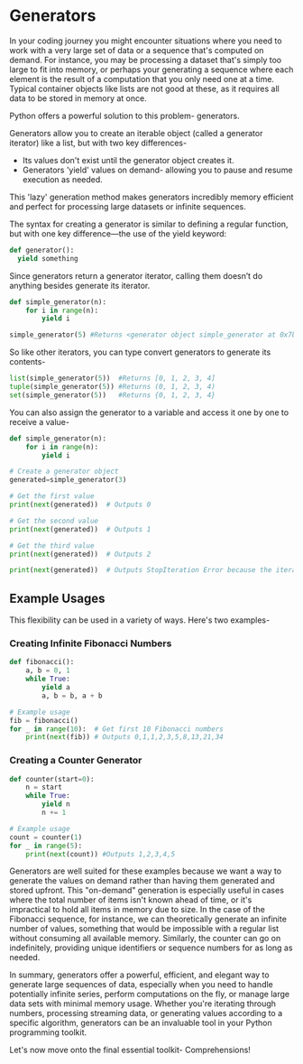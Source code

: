 # Generators

In your coding journey you might encounter situations where you need to work with a very large set of data or a sequence that's computed on demand. For instance, you may be processing a dataset that's simply too large to fit into memory, or perhaps your generating a sequence where each element is the result of a computation that you only need one at a time. Typical container objects like lists are not good at these, as it requires all data to be stored in memory at once.

Python offers a powerful solution to this problem- generators.

Generators allow you to create an iterable object (called a generator iterator) like a list, but with two key differences-

* Its values don't exist until the generator object creates it.
* Generators 'yield' values on demand- allowing you to pause and resume execution as needed.

This 'lazy' generation method makes generators incredibly memory efficient and perfect for processing large datasets or infinite sequences.

The syntax for creating a generator is similar to defining a regular function, but with one key difference—the use of the yield keyword:

```python
def generator():
  yield something
```

Since generators return a generator iterator, calling them doesn’t do anything besides generate its iterator.

```python
def simple_generator(n):
    for i in range(n):
        yield i

simple_generator(5) #Returns <generator object simple_generator at 0x7b1ab768c0b0>
```

So like other iterators, you can type convert generators to generate its contents-

```python
list(simple_generator(5))  #Returns [0, 1, 2, 3, 4]
tuple(simple_generator(5)) #Returns (0, 1, 2, 3, 4)
set(simple_generator(5))   #Returns {0, 1, 2, 3, 4}
```

You can also assign the generator to a variable and access it one by one to receive a value-

```python
def simple_generator(n):
    for i in range(n):
        yield i

# Create a generator object
generated=simple_generator(3)

# Get the first value
print(next(generated))  # Outputs 0

# Get the second value
print(next(generated))  # Outputs 1

# Get the third value
print(next(generated))  # Outputs 2

print(next(generated))  # Outputs StopIteration Error because the iterator has been exhausted. 
```

## Example Usages

This flexibility can be used in a variety of ways. Here's two examples-

### Creating Infinite Fibonacci Numbers
```python
def fibonacci():
    a, b = 0, 1
    while True:
        yield a
        a, b = b, a + b

# Example usage
fib = fibonacci()
for _ in range(10):  # Get first 10 Fibonacci numbers
    print(next(fib)) # Outputs 0,1,1,2,3,5,8,13,21,34
```

### Creating a Counter Generator
```python
def counter(start=0):
    n = start
    while True:
        yield n
        n += 1

# Example usage
count = counter(1)
for _ in range(5):
    print(next(count)) #Outputs 1,2,3,4,5
```

Generators are well suited for these examples because we want a way to generate the values on demand rather than having them generated and stored upfront. This "on-demand" generation is especially useful in cases where the total number of items isn't known ahead of time, or it's impractical to hold all items in memory due to size. In the case of the Fibonacci sequence, for instance, we can theoretically generate an infinite number of values, something that would be impossible with a regular list without consuming all available memory. Similarly, the counter can go on indefinitely, providing unique identifiers or sequence numbers for as long as needed.

In summary, generators offer a powerful, efficient, and elegant way to generate large sequences of data, especially when you need to handle potentially infinite series, perform computations on the fly, or manage large data sets with minimal memory usage. Whether you're iterating through numbers, processing streaming data, or generating values according to a specific algorithm, generators can be an invaluable tool in your Python programming toolkit.

Let's now move onto the final essential toolkit- Comprehensions!
